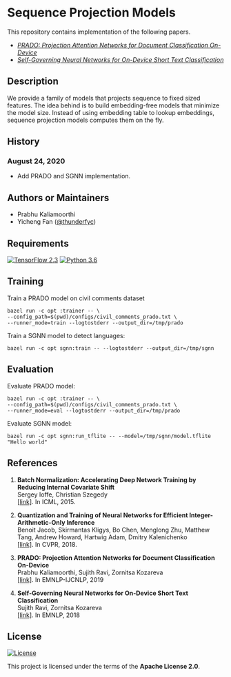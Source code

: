 # Sequence Projection Models

This repository contains implementation of the following papers.

* [*PRADO: Projection Attention Networks for Document Classification On-Device*](https://www.aclweb.org/anthology/D19-1506/)
* [*Self-Governing Neural Networks for On-Device Short Text Classification*](https://www.aclweb.org/anthology/D18-1105/)

## Description

We provide a family of models that projects sequence to fixed sized features.
The idea behind is to build embedding-free models that minimize the model size.
Instead of using embedding table to lookup embeddings, sequence projection
models computes them on the fly.


## History

### August 24, 2020
* Add PRADO and SGNN implementation.

## Authors or Maintainers

* Prabhu Kaliamoorthi
* Yicheng Fan ([@thunderfyc](https://github.com/thunderfyc))


## Requirements

[![TensorFlow 2.3](https://img.shields.io/badge/TensorFlow-2.3-FF6F00?logo=tensorflow)](https://github.com/tensorflow/tensorflow/releases/tag/v2.3.0)
[![Python 3.6](https://img.shields.io/badge/Python-3.6-3776AB)](https://www.python.org/downloads/release/python-360/)


## Training

Train a PRADO model on civil comments dataset

```shell
bazel run -c opt :trainer -- \
--config_path=$(pwd)/configs/civil_comments_prado.txt \
--runner_mode=train --logtostderr --output_dir=/tmp/prado
```

Train a SGNN model to detect languages:

```shell
bazel run -c opt sgnn:train -- --logtostderr --output_dir=/tmp/sgnn
```

## Evaluation

Evaluate PRADO model:

```shell
bazel run -c opt :trainer -- \
--config_path=$(pwd)/configs/civil_comments_prado.txt \
--runner_mode=eval --logtostderr --output_dir=/tmp/prado
```

Evaluate SGNN model:
```shell
bazel run -c opt sgnn:run_tflite -- --model=/tmp/sgnn/model.tflite "Hello world"
```


## References

1.  **Batch Normalization: Accelerating Deep Network Training by Reducing Internal Covariate Shift**<br />
    Sergey Ioffe, Christian Szegedy <br />
    [[link]](https://arxiv.org/abs/1502.03167). In ICML, 2015.

2.  **Quantization and Training of Neural Networks for Efficient Integer-Arithmetic-Only Inference**<br />
    Benoit Jacob, Skirmantas Kligys, Bo Chen, Menglong Zhu, Matthew Tang, Andrew Howard, Hartwig Adam, Dmitry Kalenichenko <br />
    [[link]](https://arxiv.org/abs/1712.05877). In CVPR, 2018.

3.  **PRADO: Projection Attention Networks for Document Classification On-Device**<br/>
    Prabhu Kaliamoorthi, Sujith Ravi, Zornitsa Kozareva <br />
    [[link]](https://www.aclweb.org/anthology/D19-1506/). In EMNLP-IJCNLP, 2019

4.  **Self-Governing Neural Networks for On-Device Short Text Classification**<br />
    Sujith Ravi, Zornitsa Kozareva <br />
    [[link]](https://www.aclweb.org/anthology/D18-1105). In EMNLP, 2018

## License

[![License](https://img.shields.io/badge/License-Apache%202.0-blue.svg)](https://opensource.org/licenses/Apache-2.0)

This project is licensed under the terms of the **Apache License 2.0**.
